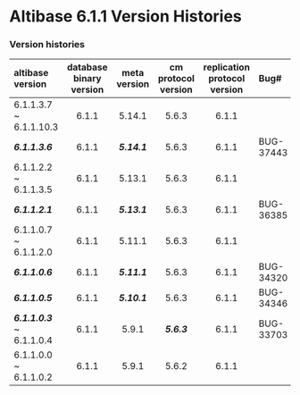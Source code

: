 # Altibase 6.1.1 Version Histories

### Version histories

| altibase version            | database binary version | meta version | cm protocol version | replication protocol version | Bug#      |
| :-------------------------- | :---------------------: | :----------: | :-----------------: | :--------------------------: | :-------- |
| 6.1.1.3.7 ~ 6.1.1.10.3      |          6.1.1          |    5.14.1    |        5.6.3        |            6.1.1             |           |
| ***6.1.1.3.6***             |          6.1.1          | ***5.14.1*** |        5.6.3        |            6.1.1             | BUG-37443 |
| 6.1.1.2.2 ~ 6.1.1.3.5       |          6.1.1          |    5.13.1    |        5.6.3        |            6.1.1             |           |
| ***6.1.1.2.1***             |          6.1.1          | ***5.13.1*** |        5.6.3        |            6.1.1             | BUG-36385 |
| 6.1.1.0.7 ~ 6.1.1.2.0       |          6.1.1          |    5.11.1    |        5.6.3        |            6.1.1             |           |
| ***6.1.1.0.6***             |          6.1.1          | ***5.11.1*** |        5.6.3        |            6.1.1             | BUG-34320 |
| ***6.1.1.0.5***             |          6.1.1          | ***5.10.1*** |        5.6.3        |            6.1.1             | BUG-34346 |
| ***6.1.1.0.3*** ~ 6.1.1.0.4 |          6.1.1          |    5.9.1     |     ***5.6.3***     |            6.1.1             | BUG-33703 |
| 6.1.1.0.0 ~ 6.1.1.0.2       |          6.1.1          |    5.9.1     |        5.6.2        |            6.1.1             |           |

